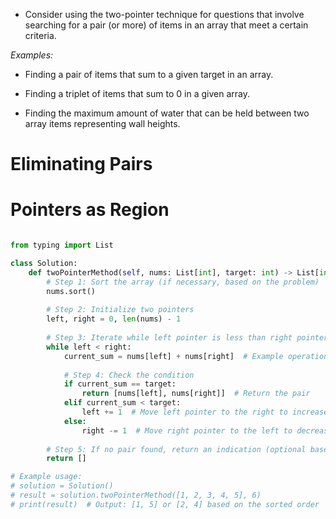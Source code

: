 - Consider using the two-pointer technique for questions that involve searching for a pair (or more) of items in an array that meet a certain criteria.

_Examples:_

- Finding a pair of items that sum to a given target in an array.
    
- Finding a triplet of items that sum to 0 in a given array.
    
- Finding the maximum amount of water that can be held between two array items representing wall heights.

# Eliminating Pairs
# Pointers as Region

```python

from typing import List

class Solution:
    def twoPointerMethod(self, nums: List[int], target: int) -> List[int]:
        # Step 1: Sort the array (if necessary, based on the problem)
        nums.sort()
        
        # Step 2: Initialize two pointers
        left, right = 0, len(nums) - 1
        
        # Step 3: Iterate while left pointer is less than right pointer
        while left < right:
            current_sum = nums[left] + nums[right]  # Example operation
            
            # Step 4: Check the condition
            if current_sum == target:
                return [nums[left], nums[right]]  # Return the pair
            elif current_sum < target:
                left += 1  # Move left pointer to the right to increase the sum
            else:
                right -= 1  # Move right pointer to the left to decrease the sum
        
        # Step 5: If no pair found, return an indication (optional based on the problem)
        return []

# Example usage:
# solution = Solution()
# result = solution.twoPointerMethod([1, 2, 3, 4, 5], 6)
# print(result)  # Output: [1, 5] or [2, 4] based on the sorted order

```
